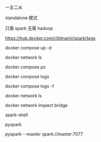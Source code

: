 一主二从

standalone 模式

只需 spark 无需 hadoop

https://hub.docker.com/r/bitnami/spark/tags

docker compose up -d

docker network ls

docker compose ps

docker compose logs

docker compose logs -f

docker network ls

docker network inspect bridge

spark-shell

pyspark

pyspark --master spark://master:7077
